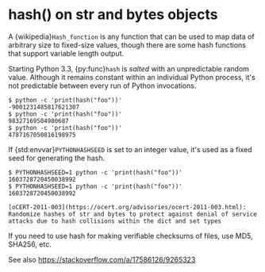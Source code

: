 # hash() on str and bytes objects

A {wikipedia}`Hash_function` is any function that can be used to map data of arbitrary size to fixed-size values, though there are some hash functions that support variable length output.

Starting Python 3.3, {py:func}`hash` is _salted_ with an unpredictable random value. Although it remains constant within an individual Python process, it's not predictable between every run of Python invocations.

```console
$ python -c 'print(hash("foo"))'
-9001231485817621307
$ python -c 'print(hash("foo"))'
98327169504980687
$ python -c 'print(hash("foo"))'
4787167050816198975
```

If {std:envvar}`PYTHONHASHSEED` is set to an integer value, it's used as a fixed seed for generating the hash.

```console
$ PYTHONHASHSEED=1 python -c 'print(hash("foo"))'
1603728720450038992
$ PYTHONHASHSEED=1 python -c 'print(hash("foo"))'
1603728720450038992
```

```{note}
[oCERT-2011-003](https://ocert.org/advisories/ocert-2011-003.html): Randomize hashes of str and bytes to protect against denial of service attacks due to hash collisions within the dict and set types
```

If you need to use hash for making verifiable checksums of files, use MD5, SHA256, etc. 

See also https://stackoverflow.com/a/17586126/9265323
